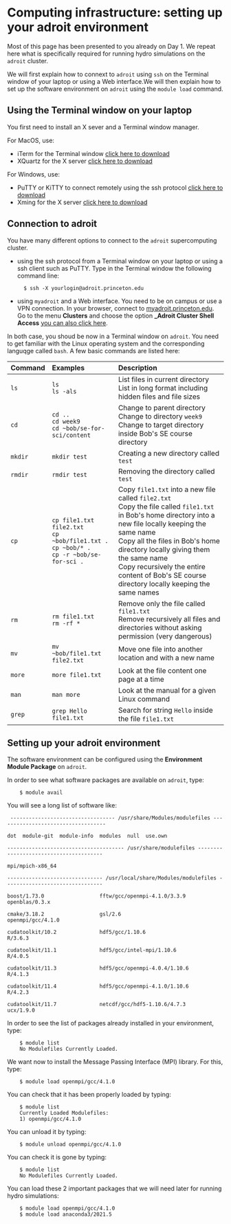 # Computing infrastructure: setting up your adroit environment

Most of this page has been presented to you already on Day 1. We repeat here what is specifically required for running hydro simulations on the `adroit` cluster.

We will first explain how to connext to `adroit` using `ssh` on the Terminal window of your laptop or using a Web interface.We will then explain how to set up the software environment on `adroit` using the `module load` command.

## Using the Terminal window on your laptop

You first need to install an X sever and a Terminal window manager.

For MacOS, use:

- iTerm for the Terminal window [click here to download](https://iterm2.com)
- XQuartz for the X server [click here to download](https://www.xquartz.org)

For Windows, use:

- PuTTY or KiTTY to connect remotely using the ssh protocol [click here to download](https://www.putty.org)
- Xming for the X server [click here to download](http://www.straightrunning.com/XmingNotes/)


## Connection to adroit

You have many different options to connect to the `adroit` supercomputing cluster. 

- using the ssh protocol from a Terminal window on your laptop or using a ssh client such as PuTTY. Type in the Terminal window the following command line:

		$ ssh -X yourlogin@adroit.princeton.edu

- using `myadroit` and a Web interface. You need to be on campus or use a VPN connection. In your browser, connect to [myadroit.princeton.edu](https://myadroit.princeton.edu/pun/sys/dashboard). Go to the menu **Clusters** and choose the option **_Adroit Cluster Shell Access** [you can also click here](https://myadroit.princeton.edu/pun/sys/shell/ssh/adroit). 

In both case, you shoud be now in a Terminal window on `adroit`. You need to get familiar with the Linux operating system and the corresponding languqge called `bash`. A few basic commands are listed here:

| Command | Examples | Description |
| :----------- | :----------- | :----------- |
| ``ls`` | ``ls``<br> ``ls -als`` | List files in current directory <br> List in long format including hidden files and file sizes|
| ``cd`` | ``cd ..`` <br> ``cd week9`` <br> ``cd ~bob/se-for-sci/content``| Change to parent directory <br> Change to directory ``week9`` <br> Change to target directory inside Bob's SE course directory|
| ``mkdir`` | ``mkdir test``| Creating a new directory called ``test`` |
| ``rmdir`` | ``rmdir test`` | Removing the directory called ``test`` |
| ``cp`` | ``cp file1.txt file2.txt`` <br> ``cp ~bob/file1.txt .`` <br> ``cp ~bob/* .`` <br> ``cp -r ~bob/se-for-sci .`` | Copy ``file1.txt`` into a new file called ``file2.txt`` <br> Copy the file called ``file1.txt`` in Bob's home directory into a new file locally keeping the same name <br> Copy all the files in Bob's home directory locally giving them the same name <br> Copy recursively the entire content of Bob's SE course directory locally keeping the same names | 
| ``rm`` | ``rm file1.txt`` <br> ``rm -rf *`` | Remove only the file called ``file1.txt`` <br> Remove recursively all files and directories without asking permission (very dangerous) |
| ``mv`` | ``mv ~bob/file1.txt file2.txt`` | Move one file into another location and with a new name |
| ``more`` | ``more file1.txt`` | Look at the file content one page at a time |
| ``man`` | ``man more`` | Look at the manual for a given Linux command |
| ``grep`` | ``grep Hello file1.txt`` | Search for string ``Hello`` inside the file ``file1.txt`` |


## Setting up your adroit environment

The software environment can be configured using the **Environment Module Package** on `adroit`. 

In order to see what software packages are available on `adroit`, type:

		$ module avail
		
You will see a long list of software like:

`
---------------------------------- /usr/share/Modules/modulefiles -----------------------------------`

`dot  module-git  module-info  modules  null  use.own`

`-------------------------------------- /usr/share/modulefiles ---------------------------------------`

`mpi/mpich-x86_64`

`------------------------------- /usr/local/share/Modules/modulefiles --------------------------------`

`boost/1.73.0                  fftw/gcc/openmpi-4.1.0/3.3.9                openblas/0.3.x`

`cmake/3.18.2                  gsl/2.6                                     openmpi/gcc/4.1.0`

`cudatoolkit/10.2              hdf5/gcc/1.10.6                             R/3.6.3`

`cudatoolkit/11.1              hdf5/gcc/intel-mpi/1.10.6                   R/4.0.5`

`cudatoolkit/11.3              hdf5/gcc/openmpi-4.0.4/1.10.6               R/4.1.3`

`cudatoolkit/11.4              hdf5/gcc/openmpi-4.1.0/1.10.6               R/4.2.3`

`cudatoolkit/11.7              netcdf/gcc/hdf5-1.10.6/4.7.3                ucx/1.9.0`

In order to see the list of packages already installed in your environment, type:

		$ module list
		No Modulefiles Currently Loaded.

We want now to install the Message Passing Interface (MPI) library. For this, type:

		$ module load openmpi/gcc/4.1.0

You can check that it has been properly loaded by typing:

		$ module list
		Currently Loaded Modulefiles:
 		1) openmpi/gcc/4.1.0  

You can unload it by typing:

		$ module unload openmpi/gcc/4.1.0

You can check it is gone by typing:

		$ module list
		No Modulefiles Currently Loaded.

You can load these 2 important packages that we will need later for running hydro simulations:

		$ module load openmpi/gcc/4.1.0 
		$ module load anaconda3/2021.5

